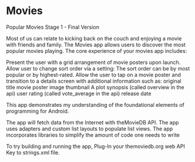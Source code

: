# Movies
Popular Movies Stage 1 - Final Version

Most of us can relate to kicking back on the couch and enjoying a movie with friends and family. The Movies app allows users to discover the most popular movies playing. The core experience of your movies app includes:

Present the user with a grid arrangement of movie posters upon launch.
Allow user to change sort order via a setting:
The sort order can be by most popular or by highest-rated.
Allow the user to tap on a movie poster and transition to a details screen with additional information such as:
original title
movie poster image thumbnail
A plot synopsis (called overview in the api)
user rating (called vote_average in the api)
release date

This app demonstrates my understanding of the foundational elements of programming for Android. 

The app will fetch data from the Internet with theMovieDB API.
The app uses adapters and custom list layouts to populate list views.
The app incorporates libraries to simplify the amount of code one needs to write

To try building and running the app, Plug-In your themoviedb.org web API Key to strings.xml file.
